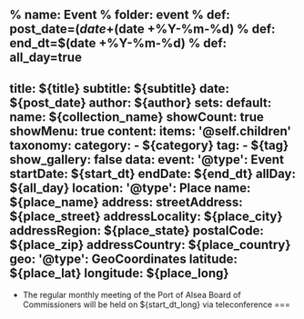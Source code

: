 % name: Event
% folder: event
% def: post_date=$(date +%Y-%m-%d)
% def: author='/about'
% def: collection_name='Attachments'
% def: start_dt=$(date +%Y-%m-%d)
% def: end_dt=$(date +%Y-%m-%d)
% def: all_day=true
---
title: ${title}
subtitle: ${subtitle}
date: ${post_date}
author: ${author}
sets:
    default:
        name: ${collection_name}
        showCount: true
        showMenu: true
content:
    items: '@self.children'
taxonomy:
    category: 
        - ${category}
    tag: 
        - ${tag}
show_gallery: false
data:
    event:
        '@type': Event
        startDate: ${start_dt}
        endDate: ${end_dt}
        allDay: ${all_day}
        location:
            '@type': Place
            name: ${place_name}
            address:
                streetAddress: ${place_street}
                addressLocality: ${place_city}
                addressRegion: ${place_state}
                postalCode: ${place_zip}
                addressCountry: ${place_country}
            geo:
                '@type': GeoCoordinates
                latitude: ${place_lat}
                longitude:  ${place_long} 
---

- The regular monthly meeting of the Port of Alsea Board of Commissioners will be held on ${start_dt_long} via teleconference
===
